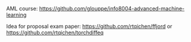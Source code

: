 AML course: https://github.com/glouppe/info8004-advanced-machine-learning

Idea for proposal exam paper: 
https://github.com/rtqichen/ffjord or https://github.com/rtqichen/torchdiffeq
